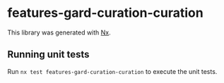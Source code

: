 # features-gard-curation-curation

This library was generated with [Nx](https://nx.dev).

## Running unit tests

Run `nx test features-gard-curation-curation` to execute the unit tests.
